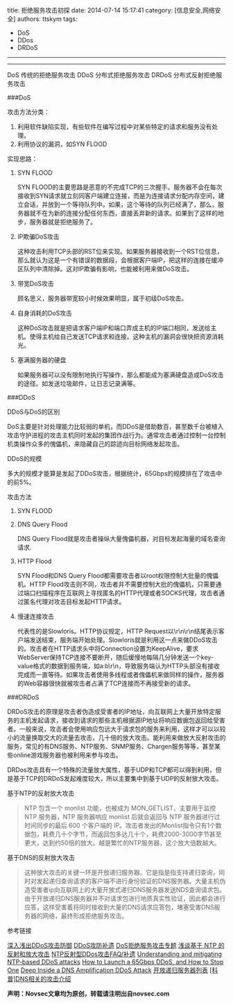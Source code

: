 title: 拒绝服务攻击初探
date: 2014-07-14 15:17:41
category: [信息安全,网络安全]
authors: ttskym 
tags: 
 - DoS
 - DDos
 - DRDoS
---

-----------------------
DoS 	传统的拒绝服务攻击
DDoS 	分布式拒绝服务攻击
DRDoS 	分布式反射拒绝服务攻击

###DoS

攻击方法分类：

1. 利用软件缺陷实现，有些软件在编写过程中对某些特定的请求和服务没有处理。
2. 利用协议的漏洞，如SYN FLOOD

<!--more-->

实现思路：

1. SYN FLOOD
	
	SYN FLOOD的主要思路是恶意的不完成TCP的三次握手。服务器不会在每次接收到SYN请求就立刻同客户端建立连接，而是为连接请求分配内存空间，建立会话，并放到一个等待队列中。如果，这个等待的队列已经满了，那么，服务器就不在为新的连接分配任何东西，直接丢弃新的请求。如果到了这样的地步，服务器就是拒绝服务了。

2. IP欺骗DoS攻击

	这种攻击利用TCP头部的RST位来实现。如果服务器接收到一个RST位信息，那么就认为这是一个有错误的数据段，会根据客户端IP，把这样的连接在缓冲区队列中清除掉。这对IP欺骗有影响，也能被利用来做DoS攻击。

3. 带宽DoS攻击
	
	顾名思义，服务器带宽较小时候效果明显，属于初级DoS攻击。

4. 自身消耗的DoS攻击

	这种DoS攻击就是把请求客户端IP和端口弄成主机的IP端口相同，发送给主机。使得主机给自己发送TCP请求和连接。这种主机的漏洞会很快把资源消耗光。

5. 塞满服务器的硬盘

	如果服务器可以没有限制地执行写操作，那么都能成为塞满硬盘造成DoS攻击的途径。如发送垃圾邮件，让日志记录满等。

###DDoS

DDoS与DoS的区别

DoS主要是针对处理能力比较弱的单机，而DDoS是借助数百，甚至数千台被植入攻击守护进程的攻击主机同时发起的集团作战行为。通常攻击者通过控制一台控制机类操作众多的傀儡机，来隐藏自己的踪迹向目标网络发起攻击。

DDoS的规模

多大的规模才能算是发起了DDoS攻击，根据统计，65Gbps的规模排在了攻击中的前5%。


攻击方法

1. SYN FLOOD
2. DNS Query Flood

	DNS Query Flood就是攻击者操纵大量傀儡机器，对目标发起海量的域名查询请求.

3. HTTP Flood

	SYN Flood和DNS Query Flood都需要攻击者以root权限控制大批量的傀儡机。HTTP Flood攻击则不同，攻击者并不需要控制大批的傀儡机，只需要通过端口扫描程序在互联网上寻找匿名的HTTP代理或者SOCKS代理，攻击者通过匿名代理对攻击目标发起HTTP请求。

4. 慢速连接攻击

	代表性的是Slowloris。HTTP协议规定，HTTP Request以\r\n\r\n结尾表示客户端发送结束，服务端开始处理。Slowloris就是利用这一点来做DDoS攻击的。攻击者在HTTP请求头中将Connection设置为KeepAlive，要求WebServer保持TCP连接不要断开，随后缓慢地每隔几分钟发送一个key-value格式的数据到服务端，如a:b\r\n，导致服务端认为HTTP头部没有接收完成而一直等待。如果攻击者使用多线程或者傀儡机来做同样的操作，服务器的Web容器很快就被攻击者占满了TCP连接而不再接受新的请求。

###DRDoS

DRDoS攻击的原理是攻击者伪造成受害者的IP地址，向互联网上大量开放特定服务的主机发起请求，接收到请求的那些主机根据源IP地址将响应数据包返回给受害者。一般来说，攻击者会使用响应包远大于请求包的服务来利用，这样才可以以较小的流量换取交大的流量去攻击，几十倍的放大攻击。能利用来做放大反射攻击的服务，常见的有DNS服务、NTP服务、SNMP服务、Chargen服务等等，甚至某些online游戏服务器也被利用来参与攻击。

DRDos攻击具有一个特殊的流量放大属性，基于UDP和TCP都可以得到利用，但是基于TCP的DRDoS发起难度较大，所以主要集中到基于UDP的反射放大攻击。


基于NTP的反射放大攻击


>NTP 包含一个 monlist 功能，也被成为 MON_GETLIST，主要用于监控 NTP 服务器，NTP 服务器响应 monlist 后就会返回与 NTP 服务器进行过时间同步的最后 600 个客户端的 IP。攻击者发出的Monlist指令只有1个数据包，耗费几十个字节，而返回包多达几十个，耗费2000-3000字节甚至更大，达到约50倍的放大。越是繁忙的NTP服务器，这个放大倍数越大。


基于DNS的反射放大攻击

>这种放大攻击的关键一环是开放递归服务器。它是指是指支持递归查询，同时对发起递归查询请求的客户端不进行身份验证的DNS服务器。大量主机伪造受害者ip向互联网上的大量开放式递归DNS服务器发送NDS查询请求包。由于开放递归DNS服务器并不对请求包进行地质真实性验证，因此都会进行应答，这样受害着将同时接收到大量的DNS请求应答包，堵塞受害DNS服务器的网络，最终形成拒绝服务攻击。


参考链接

[深入浅出DDoS攻击防御](http://www.programmer.com.cn/12874/)
[DDoS攻防补遗](http://blog.aliyun.com/250)
[DoS拒绝服务攻击专题](http://blog.idf.cn/wp-content/uploads/2013/07/IDF%E8%B5%84%E6%96%99%EF%BC%9A%E6%8B%92%E7%BB%9D%E6%9C%8D%E5%8A%A1%E6%94%BB%E5%87%BB%E4%B8%93%E9%A2%98.pdf)
[浅谈基于 NTP 的反射和放大攻击](http://drops.wooyun.org/papers/926)
[NTP反射型DDos攻击FAQ/补遗](http://drops.wooyun.org/papers/955)
[Understanding and mitigating NTP-based DDoS attacks](http://blog.cloudflare.com/understanding-and-mitigating-ntp-based-ddos-attacks)
[How to Launch a 65Gbps DDoS, and How to Stop One](http://blog.cloudflare.com/65gbps-ddos-no-problem)
[Deep Inside a DNS Amplification DDoS Attack](http://blog.cloudflare.com/deep-inside-a-dns-amplification-ddos-attack)
[开放递归服务器列表](http://dns.measurement-factory.com/surveys/openresolvers/ASN-reports/latest.html)
[[科普]DNS相关的攻击介绍](http://www.freebuf.com/articles/network/17150.html)

**声明：Novsec文章均为原创，转载请注明出自novsec.com**